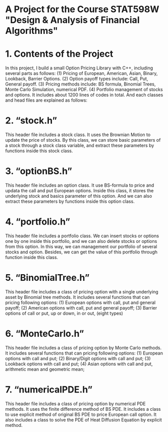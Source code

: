 # A Project for the Course STAT598W "Design & Analysis of Financial Algorithms"


# 1. Contents of the Project
In this project, I build a small Option Pricing Library with C++, including several parts as follows:
(1) Pricing of European, American, Asian, Binary, Lookback, Barrier Options.
(2) Option payoff types include: Call, Put, General payoff.
(3) Pricing methods include: BS formula, Binomial Trees, Monte Carlo Simulation, numerical
PDF.
(4) Portfolio management of stocks and options.
It includes about 1200 lines of codes in total.
And each classes and head files are explained as follows:

# 2. “stock.h”
This header file includes a stock class. It uses the Brownian Motion to update the price of
stocks. By this class, we can store basic parameters of a stock through a stock class variable, and
extract these parameters by functions inside this stock class.

# 3. “optionBS.h”
This header file includes an option class. It use BS-formula to price and updata the call and put
European options. Inside this class, it stores the underlying stock and basics parameter of this
option. And we can also extract these parameters by functions inside this option class.

# 4. “portfolio.h”
This header file includes a portfolio class. We can insert stocks or options one by one inside this
portfolio, and we can also delete stocks or options from this option. In this way, we can
management our portfolio of several stocks and option. Besides, we can get the value of this
portfolio through function inside this class.

# 5. “BinomialTree.h”
This header file includes a class of pricing option with a single underlying asset by Binomial tree
methods. It includes several functions that can pricing following options:
(1) European options with call, put and general payoff;
(2) American options with call, put and general payoff;
(3) Barrier options of call or put, up or down, in or out, (eight types)

# 6. “MonteCarlo.h”
This header file includes a class of pricing option by Monte Carlo methods. It includes several
functions that can pricing following options:
(1) European options with call and put;
(2) Binary/Digit options with call and put;
(3) Lookback options with call and put;
(4) Asian options with call and put, arithmetic mean and geometric mean;

# 7. “numericalPDE.h”
This header file includes a class of pricing option by numerical PDE methods. It uses the finite
difference method of BS PDE.
It includes a class to use explicit method of original BS PDE to price European call option.
It also includes a class to solve the PDE of Heat Diffusion Equation by explicit method.


